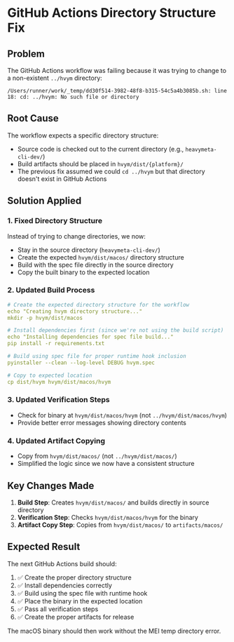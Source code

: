 # GitHub Actions Directory Structure Fix

## Problem
The GitHub Actions workflow was failing because it was trying to change to a non-existent `../hvym` directory:

```
/Users/runner/work/_temp/dd30f514-3982-48f8-b315-54c5a4b3085b.sh: line 18: cd: ../hvym: No such file or directory
```

## Root Cause
The workflow expects a specific directory structure:
- Source code is checked out to the current directory (e.g., `heavymeta-cli-dev/`)
- Build artifacts should be placed in `hvym/dist/{platform}/`
- The previous fix assumed we could `cd ../hvym` but that directory doesn't exist in GitHub Actions

## Solution Applied

### 1. **Fixed Directory Structure**
Instead of trying to change directories, we now:
- Stay in the source directory (`heavymeta-cli-dev/`)
- Create the expected `hvym/dist/macos/` directory structure
- Build with the spec file directly in the source directory
- Copy the built binary to the expected location

### 2. **Updated Build Process**
```yaml
# Create the expected directory structure for the workflow
echo "Creating hvym directory structure..."
mkdir -p hvym/dist/macos

# Install dependencies first (since we're not using the build script)
echo "Installing dependencies for spec file build..."
pip install -r requirements.txt

# Build using spec file for proper runtime hook inclusion
pyinstaller --clean --log-level DEBUG hvym.spec

# Copy to expected location
cp dist/hvym hvym/dist/macos/hvym
```

### 3. **Updated Verification Steps**
- Check for binary at `hvym/dist/macos/hvym` (not `../hvym/dist/macos/hvym`)
- Provide better error messages showing directory contents

### 4. **Updated Artifact Copying**
- Copy from `hvym/dist/macos/` (not `../hvym/dist/macos/`)
- Simplified the logic since we now have a consistent structure

## Key Changes Made

1. **Build Step**: Creates `hvym/dist/macos/` and builds directly in source directory
2. **Verification Step**: Checks `hvym/dist/macos/hvym` for the binary
3. **Artifact Copy Step**: Copies from `hvym/dist/macos/` to `artifacts/macos/`

## Expected Result

The next GitHub Actions build should:
1. ✅ Create the proper directory structure
2. ✅ Install dependencies correctly
3. ✅ Build using the spec file with runtime hook
4. ✅ Place the binary in the expected location
5. ✅ Pass all verification steps
6. ✅ Create the proper artifacts for release

The macOS binary should then work without the MEI temp directory error.
